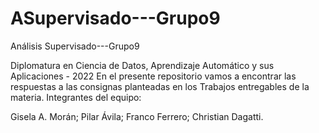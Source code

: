 # ASupervisado---Grupo9
Análisis Supervisado---Grupo9

Diplomatura en Ciencia de Datos, Aprendizaje Automático y sus Aplicaciones - 2022
En el presente repositorio vamos a encontrar las respuestas a las consignas planteadas en los Trabajos entregables de la materia. Integrantes del equipo:

Gisela A. Morán; Pilar Ávila; Franco Ferrero; Christian Dagatti.
